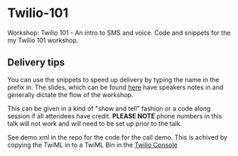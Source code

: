 # Twilio-101
Workshop: Twilio 101 - An intro to SMS and voice. Code and snippets for the my Twilio 101 workshop.  

## Delivery tips
You can use the snippets to speed up delivery by typing the name in the prefix in. The slides, which can be found [here](https://docs.google.com/presentation/d/1J2gvOEnEHCr5YwHwrteUc6w8xcaKRuUNUPBscZjmIxU/edit?usp=sharing) have speakers notes in and generally dictate the flow of the workshop.  
  
This can be given in a kind of "show and tell" fashion or a code along session if all attendees have credit. **PLEASE NOTE** phone numbers in this talk will not work and will need to be set up prior to the talk.  
  
See demo.xml in the repo for the code for the call demo. This is achived by copying the TwiML in to a TwiML Bin in the [Twilio Console](https://www.twilio.com/console)
